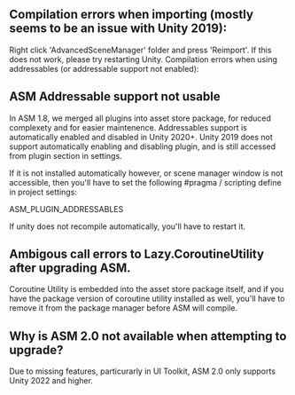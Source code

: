 ## Compilation errors when importing (mostly seems to be an issue with Unity 2019):

Right click 'AdvancedSceneManager' folder and press 'Reimport'.
If this does not work, please try restarting Unity.
Compilation errors when using addressables (or addressable support not enabled):

## ASM Addressable support not usable 

In ASM 1.8, we merged all plugins into asset store package, for reduced complexety and for easier maintenence. Addressables support is automatically enabled and disabled in Unity 2020+. Unity 2019 does not support automatically enabling and disabling plugin, and is still accessed from plugin section in settings.

If it is not installed automatically however, or scene manager window is not accessible, then you'll have to set the following #pragma / scripting define in project settings:

ASM_PLUGIN_ADDRESSABLES

If unity does not recompile automatically, you'll have to restart it.

## Ambigous call errors to Lazy.CoroutineUtility after upgrading ASM.
Coroutine Utility is embedded into the asset store package itself, and if you have the package version of coroutine utility installed as well, you'll have to remove it from the package manager before ASM will compile.

## Why is ASM 2.0 not available when attempting to upgrade?
Due to missing features, particurarly in UI Toolkit, ASM 2.0 only supports Unity 2022 and higher.
